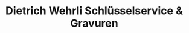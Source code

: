 ---
title: "Dietrich Wehrli Schlüsselservice & Gravuren"
url: /naefels/dietrich-wehrli-schluesselservice-und-gravuren/
shop: Schlüsseldienst
---